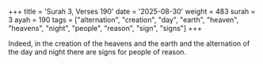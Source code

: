 +++
title = 'Surah 3, Verses 190'
date = '2025-08-30'
weight = 483
surah = 3
ayah = 190
tags = ["alternation", "creation", "day", "earth", "heaven", "heavens", "night", "people", "reason", "sign", "signs"]
+++

Indeed, in the creation of the heavens and the earth and the alternation of the day and night there are signs for people of reason.